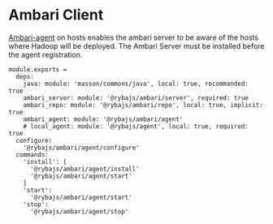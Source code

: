 
# Ambari Client

[Ambari-agent][Ambari-agent-install] on hosts enables the ambari server to be
aware of the  hosts where Hadoop will be deployed. The Ambari Server must be 
installed before the agent registration.

    module.exports =
      deps:
        java: module: 'masson/commons/java', local: true, recommanded: true
        ambari_server: module: '@rybajs/ambari/server', required: true
        ambari_repo: module: '@rybajs/ambari/repo', local: true, implicit: true
        ambari_agent: module: '@rybajs/ambari/agent'
        # local_agent: module: '@rybajs/agent', local: true, required: true
      configure:
        '@rybajs/ambari/agent/configure'
      commands:
        'install': [
          '@rybajs/ambari/agent/install'
          '@rybajs/ambari/agent/start'
        ]
        'start':
          '@rybajs/ambari/agent/start'
        'stop':
          '@rybajs/ambari/agent/stop'

[Ambari-agent-install]: https://cwiki.apache.org/confluence/display/AMBARI/Installing+ambari-agent+on+target+hosts

